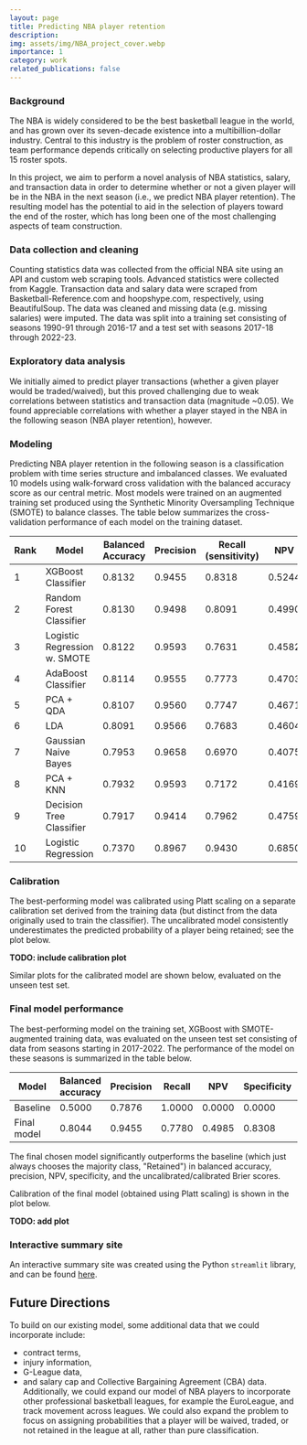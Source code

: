 ```yaml
---
layout: page
title: Predicting NBA player retention
description:
img: assets/img/NBA_project_cover.webp
importance: 1
category: work
related_publications: false
---
```


### Background

The NBA is widely considered to be the best basketball league in the world, and has grown over its seven-decade existence into a multibillion-dollar industry. Central to this industry is the problem of roster construction, as team performance depends critically on selecting productive players for all 15 roster spots.

In this project, we aim to perform a novel analysis of NBA statistics, salary, and transaction data in order to determine whether or not a given player will be in the NBA in the next season (i.e., we predict NBA player retention). The resulting model has the potential to aid in the selection of players toward the end of the roster, which has long been one of the most challenging aspects of team construction.

### Data collection and cleaning

Counting statistics data was collected from the official NBA site using an API and custom web scraping tools. Advanced statistics were collected from Kaggle. Transaction data and salary data were scraped from Basketball-Reference.com and hoopshype.com, respectively, using BeautifulSoup. The data was cleaned and missing data (e.g. missing salaries) were imputed. The data was split into a training set consisting of seasons 1990-91 through 2016-17 and a test set with seasons 2017-18 through 2022-23.

### Exploratory data analysis

We initially aimed to predict player transactions (whether a given player would be traded/waived), but this proved challenging due to weak correlations between statistics and transaction data (magnitude ~0.05). We found appreciable correlations with whether a player stayed in the NBA in the following season (NBA player retention), however.

### Modeling

Predicting NBA player retention in the following season is a classification problem with time series structure and imbalanced classes. We evaluated 10 models using walk-forward cross validation with the balanced accuracy score as our central metric. Most models were trained on an augmented training set produced using the Synthetic Minority Oversampling Technique (SMOTE) to balance classes.  The table below summarizes the cross-validation performance of each model on the training dataset.

| Rank | Model | Balanced Accuracy | Precision | Recall (sensitivity) | NPV | Specificity | Hyperparameters |
| ---  | --- | --- | --- | --- | --- | --- | --- |
| 1    | XGBoost Classifier | 0.8132 | 0.9455 | 0.8318 | 0.5244 | 0.7947 | `n_estimators=350, learning_rate=0.005` |
| 2    | Random Forest Classifier | 0.8130 | 0.9498 | 0.8091 | 0.4990 | 0.8169 | `max_depth=5, n_estimators=100` |
| 3    | Logistic Regression w. SMOTE | 0.8122 | 0.9593 | 0.7631 | 0.4582 | 0.8613 | `C=0.0005` |
| 4    | AdaBoost Classifier | 0.8114 | 0.9555 | 0.7773 | 0.4703 | 0.8454 | `learning_rate=0.1, n_estimators=100` |
| 5    | PCA + QDA | 0.8107 | 0.9560 | 0.7747 | 0.4671 | 0.8468 | `pca__n_components=34`, `qda__reg_param=0.3` |
| 6    | LDA | 0.8091 | 0.9566 | 0.7683 | 0.4604 | 0.8498 | `shrinkage=0.2` |
| 7    | Gaussian Naive Bayes | 0.7953 | 0.9658 | 0.6970 | 0.4075 | 0.8937 | `var_smoothing=0.01` |
| 8    | PCA + KNN | 0.7932 | 0.9593 | 0.7172 | 0.4169 | 0.8692 | `n_neighbors=28, n_components=28` |
| 9    | Decision Tree Classifier | 0.7917 | 0.9414 | 0.7962 | 0.4759 | 0.7871 | `criterion=gini, max_depth=5` |
| 10   | Logistic Regression | 0.7370 | 0.8967 | 0.9430 | 0.6850 | 0.5310 | `C=10.0` |

### Calibration

The best-performing model was calibrated using Platt scaling on a separate calibration set derived from the training data (but distinct from the data originally used to train the classifier).  The uncalibrated model consistently underestimates the predicted probability of a player being retained; see the plot below.

**TODO: include calibration plot**

Similar plots for the calibrated model are shown below, evaluated on the unseen test set.

### Final model performance

The best-performing model on the training set, XGBoost with SMOTE-augmented training data, was evaluated on the unseen test set consisting of data from seasons starting in 2017-2022.  The performance of the model on these seasons is summarized in the table below.

| Model       | Balanced accuracy | Precision | Recall | NPV    | Specificity | Uncalibrated Brier | Calibrated Brier |
| ---         | ---               | ---       | ---    | ---    | ---         | ---                | ---              |
| Baseline    | 0.5000            | 0.7876    | 1.0000 | 0.0000 | 0.0000      | 0.2124             | 0.1678           |
| Final model | 0.8044            | 0.9455    | 0.7780 | 0.4985 | 0.8308      | 0.1463             | 0.1132           |

The final chosen model significantly outperforms the baseline (which just always chooses the majority class, "Retained") in balanced accuracy, precision, NPV, specificity, and the uncalibrated/calibrated Brier scores.

Calibration of the final model (obtained using Platt scaling) is shown in the plot below.

**TODO: add plot**

### Interactive summary site

An interactive summary site was created using the Python `streamlit` library, and can be found <a href="https://nbaplayerretention.streamlit.app/">here</a>.

## Future Directions

To build on our existing model, some additional data that we could incorporate include:
* contract terms,
* injury information,
* G-League data,
* and salary cap and Collective Bargaining Agreement (CBA) data.
Additionally, we could expand our model of NBA players to incorporate other professional basketball leagues, for example the EuroLeague, and track movement across leagues. We could also expand the problem to focus on assigning probabilities that a player will be waived, traded, or not retained in the league at all, rather than pure classification.

